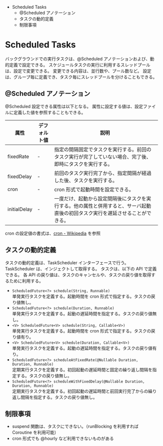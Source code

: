 <!-- toc -->
- Scheduled Tasks
  - @Scheduled アノテーション
  - タスクの動的定義
  - 制限事項

# Scheduled Tasks
バックグラウンドでの実行タスクは、@Scheduled アノテーションおよび、動的定義で設定できる。
スケジュールタスクの実行に利用するスレッドプールは、設定で変更できる。
変更できる内容は、並行数や、プール数など。
設定は、グループ毎に定義でき、タスク毎にスレッドプールを分けることもできる。

## @Scheduled アノテーション
@Scheduled 設定できる属性は以下となる。
属性に設定する値は、設定ファイルに定義した値を参照することもできる。

| 属性 | デフォルト値 | 説明 |
| ---- | ---- | ---- |
| fixedRate | - | 指定の間隔固定でタスクを実行する。前回のタスク実行が完了していない場合、完了後、即時にタスクを実行する。 |
| fixedDelay | - | 前回のタスク実行完了から、指定間隔が経過した後、タスクを実行する。 |
| cron | - | cron 形式で起動時間を設定できる。 |
| initialDelay | - | 一度だけ、起動から設定間隔後にタスクを実行する。他の属性と併用すると、サーバ起動直後の初回タスク実行を遅延させることができる。 |

cron の設定値の書式は、[cron - Wikipedia](https://en.wikipedia.org/wiki/Cron) を参照

## タスクの動的定義
タスクの動的定義は、TaskScheduler インターフェースで行う。
TaskScheduler は、インジェクトして取得する。
タスクは、以下の API で定義できる。
各 API の戻り値は、タスクのキャンセルや、タスクの戻り値を取得するために利用する。

- ```ScheduledFuture<?> schedule(String, Runnable)```  
  単発実行タスクを定義する。起動時間を cron 形式で指定する。タスクの戻り値無し。
- ```ScheduledFuture<?> schedule(Duration, Runnable)```  
  単発実行タスクを定義する。起動の遅延時間を指定する。タスクの戻り値無し。
- ```<V> ScheduledFuture<V> schedule(String, Callable<V>)```  
  単発実行タスクを定義する。起動時間を cron 形式で指定する。タスクの戻り値有り。
- ```<V> ScheduledFuture<V> schedule(Duration, Callable<V>)```  
  単発実行タスクを定義する。起動の遅延時間を指定する。タスクの戻り値有り。
- ```ScheduledFuture<?> scheduleAtFixedRate(@Nullable Duration, Duration, Runnable)```  
  定期実行タスクを定義する。初回起動の遅延時間と固定の繰り返し間隔を指定する。タスクの戻り値無し。
- ```ScheduledFuture<?> scheduleWithFixedDelay(@Nullable Duration, Duration, Runnable)```  
  定期実行タスクを定義する。初回起動の遅延時間と前回実行完了からの繰り返し間隔を指定する。タスクの戻り値無し。


## 制限事項

- suspend 関数は、タスクにできない。（runBlocking を利用すれば Coroutine を利用可能）
- cron 形式でも @hourly など利用できないものがある
